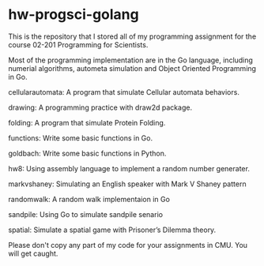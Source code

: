 hw-progsci-golang
==========
This is the repository that I stored all of my programming assignment for the course 02-201 Programming for Scientists.

Most of the programming implementation are in the Go language, including numerial algorithms, autometa simulation and Object Oriented Programming in Go.

cellularautomata: A program that simulate Cellular automata behaviors.

drawing: A programming practice with draw2d package.

folding: A program that simulate Protein Folding.

functions: Write some basic functions in Go.

goldbach: Write some basic functions in Python.

hw8: Using assembly language to implement a random number generater.

markvshaney: Simulating an English speaker with Mark V Shaney pattern

randomwalk: A random walk implementaion in Go

sandpile: Using Go to simulate sandpile senario

spatial: Simulate a spatial game with Prisoner’s Dilemma theory.

Please don't copy any part of my code for your assignments in CMU. You will get caught.